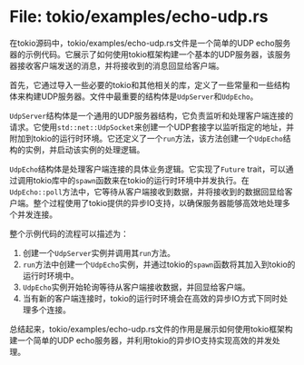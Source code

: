 # File: tokio/examples/echo-udp.rs

在tokio源码中，tokio/examples/echo-udp.rs文件是一个简单的UDP echo服务器的示例代码。它展示了如何使用tokio框架构建一个基本的UDP服务器，该服务器接收客户端发送的消息，并将接收到的消息回显给客户端。

首先，它通过导入一些必要的tokio和其他相关的库，定义了一些常量和一些结构体来构建UDP服务器。文件中最重要的结构体是`UdpServer`和`UdpEcho`。

`UdpServer`结构体是一个通用的UDP服务器结构，它负责监听和处理客户端连接的请求。它使用`std::net::UdpSocket`来创建一个UDP套接字以监听指定的地址，并附加到tokio的运行时环境。它还定义了一个`run`方法，该方法创建一个`UdpEcho`结构的实例，并启动该实例的处理逻辑。

`UdpEcho`结构体是处理客户端连接的具体业务逻辑。它实现了`Future` trait，可以通过调用tokio库中的`spawn`函数来在tokio的运行时环境中并发执行。在`UdpEcho::poll`方法中，它等待从客户端接收到数据，并将接收到的数据回显给客户端。整个过程使用了tokio提供的异步IO支持，以确保服务器能够高效地处理多个并发连接。

整个示例代码的流程可以描述为：
1. 创建一个`UdpServer`实例并调用其`run`方法。
2. `run`方法中创建一个`UdpEcho`实例，并通过tokio的`spawn`函数将其加入到tokio的运行时环境中。
3. `UdpEcho`实例开始轮询等待从客户端接收数据，并回显给客户端。
4. 当有新的客户端连接时，tokio的运行时环境会在高效的异步IO方式下同时处理多个连接。

总结起来，tokio/examples/echo-udp.rs文件的作用是展示如何使用tokio框架构建一个简单的UDP echo服务器，并利用tokio的异步IO支持实现高效的并发处理。

